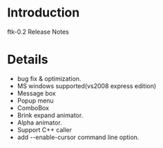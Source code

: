 # Introduction #

ftk-0.2 Release Notes

# Details #

  * bug fix & optimization.
  * MS windows supported(vs2008 express edition)
  * Message box
  * Popup menu
  * ComboBox
  * Brink expand animator.
  * Alpha animator.
  * Support C++ caller
  * add --enable-cursor command line option.